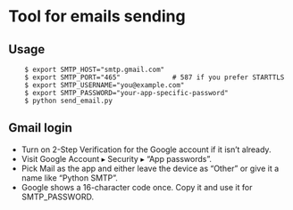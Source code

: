 # Tool for emails sending

## Usage

````
    $ export SMTP_HOST="smtp.gmail.com"
    $ export SMTP_PORT="465"             # 587 if you prefer STARTTLS
    $ export SMTP_USERNAME="you@example.com"
    $ export SMTP_PASSWORD="your-app-specific-password"
    $ python send_email.py
````

## Gmail login

* Turn on 2-Step Verification for the Google account if it isn’t already.
* Visit Google Account ▸ Security ▸ “App passwords”.
* Pick Mail as the app and either leave the device as “Other” or give it a name like “Python SMTP”.
* Google shows a 16-character code once. Copy it and use it for SMTP_PASSWORD.